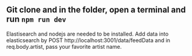 ## Git clone and in the folder, open a terminal and run `npm run dev`

Elastisearch and nodejs are needed to be installed. Add data into elasticsearch by POST http://localhost:3001/data/feedData and in req.body.artist, pass your favorite artist name.